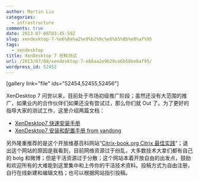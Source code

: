 ```yaml
---
author: Martin Liu
categories:
  - infrastructure
comments: true
date: 2013-07-08T03:45:59Z
slug: xendesktop-7-%e6%8a%a2%e9%b2%9c%e6%b5%8b%e8%af%95
tags:
  - xendesktop
title: XenDesktop 7 抢鲜测试
url: /2013/07/08/xendesktop-7-e68aa2e9b29ce6b58be8af95/
wordpress_id: 52452
---
```


[gallery link="file" ids="52454,52455,52456"]

XenDesktop 7 问世以来，目前处于市场初级推广阶段；虽然还没有大范围的推广，如果业内的合作伙伴们如果还没有尝试过，那么你们就 Out 了。为了更好的指导大家的测试工作，这里介绍两篇文档：

- [XenDesktop7 快速安装手册](http://wiki.citrix-book.org/xendesktop/%E6%B5%8B%E8%AF%95/xendesktop7%E5%BF%AB%E9%80%9F%E5%AE%89%E8%A3%85%E6%89%8B%E5%86%8C)
- [XenDesktop7 安装和配置手册 from yandong](http://wiki.citrix-book.org/xendesktop/%E6%B5%8B%E8%AF%95/xendesktop7%E5%AE%89%E8%A3%85%E5%92%8C%E9%85%8D%E7%BD%AE%E6%89%8B%E5%86%8C)

另外隆重推荐的是这个开放维基百科网站“[Citrix-book.org Citrix 最佳实践](http://wiki.citrix-book.org/)”；退出这个网站的原因是我看到，目前网络资源过于纷乱，大多数技术大拿们都有自己的 bolg 和微博；但是干活资源过于分散；这个网站本着开放自由的出发点，鼓励和欢迎所有的大难能到这里集中和上传你的干活技术资料。投稿方式为自由注册，自行在线新建和编辑文档；也可以根据网站指引投稿。
